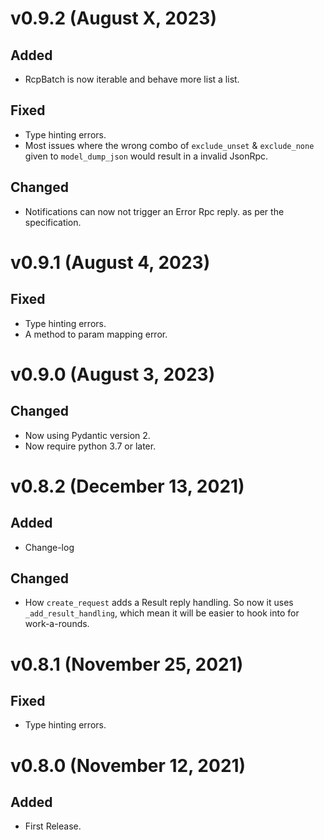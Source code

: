 v0.9.2 (August X, 2023)
===============================================================================

## Added
 * RcpBatch is now iterable and behave more list a list.

## Fixed
 * Type hinting errors.
 * Most issues where the wrong combo of `exclude_unset` & `exclude_none` given to `model_dump_json` would result in a invalid JsonRpc.

## Changed
 * Notifications can now not trigger an Error Rpc reply. as per the specification.


v0.9.1 (August 4, 2023)
===============================================================================

## Fixed
 * Type hinting errors.
 * A method to param mapping error.

v0.9.0 (August 3, 2023)
===============================================================================

## Changed
 * Now using Pydantic version 2.
 * Now require python 3.7 or later.

v0.8.2 (December 13, 2021)
===============================================================================

## Added
 * Change-log

## Changed
 * How `create_request` adds a Result reply handling. So now it uses `_add_result_handling`, which mean it will be easier to hook into for work-a-rounds.


v0.8.1 (November 25, 2021)
===============================================================================

## Fixed
 * Type hinting errors.


v0.8.0 (November 12, 2021)
===============================================================================
## Added
 * First Release.
